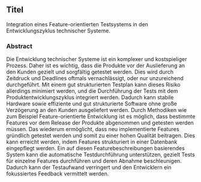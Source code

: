 ## Titel
Integration eines Feature-orientierten Testsystems in den Entwicklungszyklus technischer Systeme.

### Abstract
Die Entwicklung technischer Systeme ist ein komplexer und kostspieliger Prozess. Daher ist es wichtig, dass die Produkte vor der Auslieferung an den Kunden gezielt und sorgfältig getestet werden. Dies wird durch Zeitdruck und Deadlines oftmals vernachlässigt, oder nur unzureichend durchgeführt. Mit einem gut strukturierten Testplan kann dieses Risiko allerdings minimiert werden, und die Durchführung der Tests mit dem Produktentwicklungszyklus integriert werden. Dadurch kann stabile Hardware sowie effiziente und gut strukturierte Software ohne große Verzögerung an den Kunden ausgeliefert werden.
Durch Methodiken wie zum Beispiel Feature-orientierte Entwicklung ist es möglich, dass bestimmte Features vor dem Release der Produkte abgenommen und getesten werden müssen. Das wiederum ermöglicht, dass neu implementierte Features gründlich getestet werden und somit zu einer hohen Qualität beitragen.
Dies kann erreicht werden, indem Features strukturiert in einer Datenbank eingepflegt werden. Ein auf diesen Featurebeschreibungen basierendes System kann die automatische Testdurchführung unterstützen, gezielt Tests für einzelne Features durchführen und deren Abnahme beschleunigen. Dadurch kann der Testaufwand verringert und den Entwicklern ein fokussiertes Feedback vermittelt werden.
